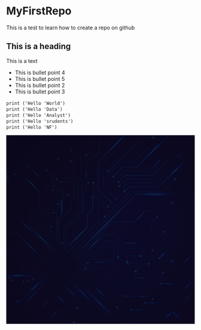 # MyFirstRepo
This is a test to learn how to create a repo on github 

## This is a heading
This is a text


* This is bullet point 4
* This is bullet point 5
* This is bullet point 2
* This is bullet point 3

``` three backticks mean that I will start a block of code
print ('Hello 'World')
print ('Hello 'Data')
print ('Hello 'Analyst')
print ('Hello 'srudents')
print ('Hello 'NF')

 ```

![Workflow Diagram](Picture1.png)




